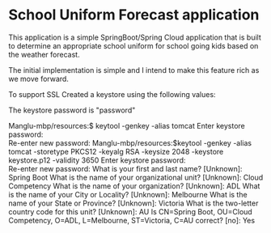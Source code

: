 # School Uniform Forecast application

This application is a simple SpringBoot/Spring Cloud application that is built to determine an appropriate school uniform for school going kids based on the weather forecast. 

The initial implementation is simple and I intend to make this feature rich as we move forward.

To support SSL Created a keystore using the following values:

The keystore password is "password"

Manglu-mbp/resources:$ keytool -genkey -alias tomcat
Enter keystore password:  
Re-enter new password: Manglu-mbp/resources:$keytool -genkey -alias tomcat -storetype PKCS12 -keyalg RSA -keysize 2048 -keystore keystore.p12 -validity 3650
Enter keystore password:  
Re-enter new password: 
What is your first and last name?
  [Unknown]:  Spring Boot
What is the name of your organizational unit?
  [Unknown]:  Cloud Competency
What is the name of your organization?
  [Unknown]:  ADL
What is the name of your City or Locality?
  [Unknown]:  Melbourne
What is the name of your State or Province?
  [Unknown]:  Victoria
What is the two-letter country code for this unit?
  [Unknown]:  AU
Is CN=Spring Boot, OU=Cloud Competency, O=ADL, L=Melbourne, ST=Victoria, C=AU correct?
  [no]:  Yes
